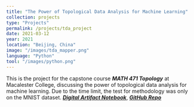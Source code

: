 ```yaml
---
title: "The Power of Topological Data Analysis for Machine Learning"
collection: projects
type: "Projects"
permalink: /projects/tda_project
date: 2021-03-12
year: 2021
location: "Beijing, China"
image: "/images/tda_mapper.png"
language: "Python"
tool: "/images/python.png"
---
```


This is the project for the capstone course ***MATH 471 Topology*** at Macalester College, discussing the power of topological data analysis for machine learning. Due to the time limit, the test for methodology was only on the MNIST dataset. [***Digital Artifact Notebook***](https://zcczhang.github.io/projects/The-Power-of-Topological-Data-Analysis-for-Machine-Learning.html), [***GitHub Repo***](https://github.com/zcczhang/TDA-project)


<br><br><br><br><br>

<script src="https://utteranc.es/client.js"
        repo="zcczhang/zcczhang.github.io"
        issue-term="pathname"
        theme="github-light"
        crossorigin="anonymous"
        async>
</script>
